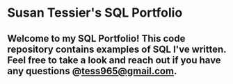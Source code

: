# Susan Tessier's SQL Portfolio

## Welcome to my SQL Portfolio! This code repository contains examples of SQL I've written. Feel free to take a look and reach out if you have any questions @tess965@gmail.com. 
